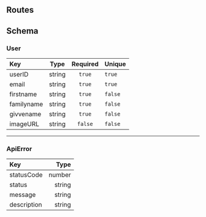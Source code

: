 ## Routes

## Schema

### User

| Key        |  Type  | Required | Unique  |
| :--------- | :----: | :------: | ------- |
| userID     | string |  `true`  | `true`  |
| email      | string |  `true`  | `true`  |
| firstname  | string |  `true`  | `false` |
| familyname | string |  `true`  | `false` |
| givvename  | string |  `true`  | `false` |
| imageURL   | string | `false`  | `false` |

---

### ApiError

| Key         |   Type |
| :---------- | -----: |
| statusCode  | number |
| status      | string |
| message     | string |
| description | string |
